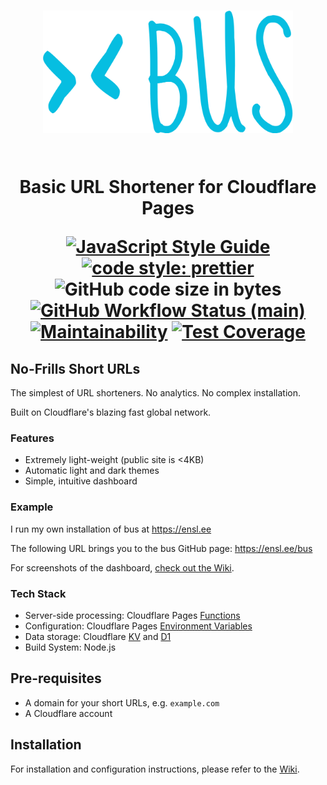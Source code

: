 <h1 align="center">
<img src="src/assets/img/logo.svg" alt="BUS logo" height="196" width="400"><br/><br/>

Basic URL Shortener for Cloudflare Pages

[![JavaScript Style Guide](https://img.shields.io/badge/code_style-standard-brightgreen.svg?style=flat-square)](https://standardjs.com)
[![code style: prettier](https://img.shields.io/badge/code_style-prettier-ff69b4.svg?style=flat-square)](https://prettier.io)
![GitHub code size in bytes](https://img.shields.io/github/languages/code-size/aensley/bus?style=flat-square)<br/>
[![GitHub Workflow Status (main)](https://img.shields.io/github/actions/workflow/status/aensley/bus/ci.yml?branch=main&style=flat-square)](https://github.com/aensley/bus/actions/workflows/ci.yml?query=branch%3Amain)
[![Maintainability](https://api.codeclimate.com/v1/badges/f62e1c65c78301dea6f8/maintainability)](https://codeclimate.com/github/aensley/bus/maintainability)
[![Test Coverage](https://api.codeclimate.com/v1/badges/f62e1c65c78301dea6f8/test_coverage)](https://codeclimate.com/github/aensley/bus/test_coverage)

</h1>

## No-Frills Short URLs

The simplest of URL shorteners. No analytics. No complex installation.

Built on Cloudflare's blazing fast global network.

### Features

- Extremely light-weight (public site is <4KB)
- Automatic light and dark themes
- Simple, intuitive dashboard

### Example

I run my own installation of bus at <https://ensl.ee>

The following URL brings you to the bus GitHub page: <https://ensl.ee/bus>

For screenshots of the dashboard, [check out the Wiki](https://github.com/aensley/bus/wiki).

### Tech Stack

- Server-side processing: Cloudflare Pages [Functions](https://developers.cloudflare.com/pages/platform/functions/)
- Configuration: Cloudflare Pages [Environment Variables](https://developers.cloudflare.com/pages/platform/build-configuration/#environment-variables)
- Data storage: Cloudflare [KV](https://developers.cloudflare.com/workers/runtime-apis/kv/) and [D1](https://developers.cloudflare.com/d1)
- Build System: Node.js

## Pre-requisites

- A domain for your short URLs, e.g. `example.com`
- A Cloudflare account

## Installation

For installation and configuration instructions, please refer to the [Wiki](https://github.com/aensley/bus/wiki/Installation).
